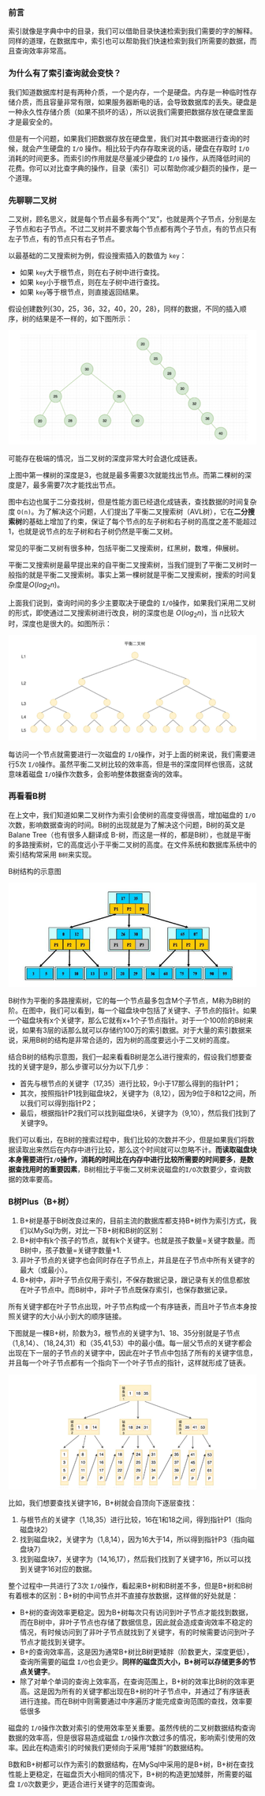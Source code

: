 ### 前言

索引就像是字典中中的目录，我们可以借助目录快速检索到我们需要的字的解释。同样的道理，在数据库中，索引也可以帮助我们快速检索到我们所需要的数据，而且查询效率非常高。



### 为什么有了索引查询就会变快？

我们知道数据库村是有两种介质，一个是内存，一个是硬盘。内存是一种临时性存储介质，而且容量非常有限，如果服务器断电的话，会导致数据库的丢失。硬盘是一种永久性存储介质（如果不损坏的话），所以说我们需要把数据存放在硬盘里面才是最安全的。

但是有一个问题，如果我们把数据存放在硬盘里，我们对其中数据进行查询的时候，就会产生硬盘的 `I/O` 操作。相比较于内存存取来说的话，硬盘在存取时 `I/O` 消耗的时间更多。而索引的作用就是尽量减少硬盘的 `I/O` 操作，从而降低时间的花费。你可以对比查字典的操作，目录（索引）可以帮助你减少翻页的操作，是一个道理。



### 先聊聊二叉树

二叉树，顾名思义，就是每个节点最多有两个“叉”，也就是两个子节点，分别是左子节点和右子节点。不过二叉树并不要求每个节点都有两个子节点，有的节点只有左子节点，有的节点只有右子节点。

以最基础的二叉搜索树为例，假设搜索插入的数值为 `key`：

- 如果 `key`大于根节点，则在右子树中进行查找。
- 如果 `key`小于根节点，则在左子树中进行查找。
- 如果 `key`等于根节点，则直接返回结果。

假设创建数列{30，25，36，32，40，20，28}，同样的数据，不同的插入顺序，树的结果是不一样的，如下图所示：

![img](https://raw.githubusercontent.com/lqyspace/mypic/master/PicBed/202306092256477.png)

可能存在极端的情况，当二叉树的深度非常大时会退化成链表。

上图中第一棵树的深度是3，也就是最多需要3次就能找出节点。而第二棵树的深度是7，最多需要7次才能找出节点。

图中右边也属于二分查找树，但是性能方面已经退化成链表，查找数据的时间复杂度 `O(n)`。为了解决这个问题，人们提出了平衡二叉搜索树（AVL树），它在**二分搜索树**的基础上增加了约束，保证了每个节点的左子树和右子树的高度之差不能超过1，也就是说节点的左子树和右子树仍然是平衡二叉树。

常见的平衡二叉树有很多种，包括平衡二叉搜索树，红黑树，数堆，伸展树。

平衡二叉搜索树是最早提出来的自平衡二叉搜索树，当我们提到了平衡二叉树时一般指的就是平衡二叉搜索树。事实上第一棵树就是平衡二叉搜索树，搜索的时间复杂度是$O(log_2n)$。

上面我们说到，查询时间的多少主要取决于硬盘的 `I/O`操作，如果我们采用二叉树的形式，即使通过二叉搜索树进行改良，树的深度也是 $O(log_2n)$，当 $n$比较大时，深度也是很大的。如图所示：

![img](https://raw.githubusercontent.com/lqyspace/mypic/master/PicBed/202306092313388.png)

每访问一个节点就需要进行一次磁盘的 `I/O`操作，对于上面的树来说，我们需要进行5次 `I/O`操作。虽然平衡二叉树比较的效率高，但是书的深度同样也很高，这就意味着磁盘 `I/O`操作次数多，会影响整体数据查询的效率。



### 再看看B树

在上文中，我们知道如果二叉树作为索引会使树的高度变得很高，增加磁盘的 `I/O`次数，影响数据查询的时间。B树的出现就是为了解决这个问题，B树的英文是 Balane Tree（也有很多人翻译成 B-树，而这是一样的，都是B树），也就是平衡的多路搜索树，它的高度远小于平衡二叉树的高度。在文件系统和数据库系统中的索引结构常采用 `B树`来实现。

B树结构的示意图

![img](https://raw.githubusercontent.com/lqyspace/mypic/master/PicBed/202306100901960.png)

B树作为平衡的多路搜索树，它的每一个节点最多包含M个子节点，M称为B树的阶。在图中，我们可以看到，每一个磁盘块中包括了关键字、子节点的指针。如果一个磁盘块有x个关键字，那么它就有x+1个子节点指针。对于一个100阶的B树来说，如果有3层的话那么就可以存储约100万的索引数据。对于大量的索引数据来说，采用B树的结构是非常合适的，因为树的高度要远小于二叉树的高度。

结合B树的结构示意图，我们一起来看看B树是怎么进行搜索的，假设我们想要查找的关键字是9，那么步骤可以分为以下几步：

- 首先与根节点的关键字（17,35）进行比较，9小于17那么得到的指针P1；
- 其次，按照指针P1找到磁盘块2，关键字为（8,12），因为9位于8和12之间，所以我们可以得到指针P2；
- 最后，根据指针P2我们可以找到磁盘块6，关键字为（9,10），然后我们找到了关键字9。



我们可以看出，在B树的搜索过程中，我们比较的次数并不少，但是如果我们将数据读取出来然后在内存中进行比较，那么这个时间就可以忽略不计。**而读取磁盘块本身需要进行`I/O`操作，消耗的时间比在内存中进行比较所需要的时间要多**，**是数据查找用时的重要因素**，B树相比于平衡二叉树来说磁盘的`I/O`次数要少，查询数据的效率要高。



### B树Plus（B+树）

1. B+树是基于B树改良过来的，目前主流的数据库都支持B+树作为索引方式，我们以MySql为例，对比一下B+树和B树的区别：
2. B+树中有k个孩子的节点，就有k个关键字。也就是孩子数量=关键字数量。而B树中，孩子数量=关键字数量+1.
3. 非叶子节点的关键字也会同时存在子节点上，并且是在子节点中所有关键字的最大（或最小）。
4. B+树中，非叶子节点仅用于索引，不保存数据记录，跟记录有关的信息都放在叶子节点中。而B树中，非叶子节点既保存索引，也保存数据记录。

所有关键字都在叶子节点出现，叶子节点构成一个有序链表，而且叶子节点本身按照关键字的大小从小到大的顺序链接。

下图就是一棵B+树，阶数为3，根节点的关键字为1、18、35分别就是子节点（1,8,14）、（18,24,31）和（35,41,53）中的最小值。每一层父节点的关键字都会出现在下一层的子节点的关键字中，因此在叶子节点中包括了所有的关键字信息，并且每一个叶子节点都有一个指向下一个叶子节点的指针，这样就形成了链表。

![img](https://raw.githubusercontent.com/lqyspace/mypic/master/PicBed/202306101039484.png)

比如，我们想要查找关键字16，B+树就会自顶向下逐层查找：

1. 与根节点的关键字（1,18,35）进行比较，16在1和18之间，得到指针P1（指向磁盘块2）
2. 找到磁盘块2，关键字为（1,8,14），因为16大于14，所以得到指针P3（指向磁盘块7）
3. 找到磁盘块7，关键字为（14,16,17），然后我们找到了关键字16，所以可以找到关键字16对应的数据。



整个过程中一共进行了3次 `I/O`操作，看起来B+树和B树差不多，但是B+树和B树有着根本的区别：B+树的中间节点并不直接存放数据，这样做的好处就是：

- B+树的查询效率更稳定。因为B+树每次只有访问到叶子节点才能找到数据，而在B树中，非叶子节点也存储了数据信息，因此就会造成查询效率不稳定的情况，有时候访问到了非叶子节点就找到了关键字，有的时候需要访问到叶子节点才能找到关键字。
- B+的查询效率高，这是因为通常B+树比B树更矮胖（阶数更大，深度更低），查询所需要的磁盘 `I/O`也会更少。**同样的磁盘页大小，B+树可以存储更多的节点关键字**。
- 除了对单个单词的查询上效率高，在查询范围上，B+树的效率比B树的效率更高。这是因为所有的关键字都出现在B+树的叶子节点中，并通过了有序链表进行连接。而在B树中则需要通过中序遍历才能完成查询范围的查找，效率要低很多



磁盘的 `I/O`操作次数对索引的使用效率至关重要。虽然传统的二叉树数据结构查询数据的效率高，但是很容易造成磁盘 `I/O`操作次数过多的情况，影响索引使用的效率。因此在构造索引的时候我们更倾向于采用“矮胖”的数据结构。

B数和B+树都可以作为索引的数据结构，在MySql中采用的是B+树，B+树在查找性能上更稳定，在磁盘页大小相同的情况下，B+树的构造更加矮胖，所需要的磁盘 `I/O`次数更少，更适合进行关键字的范围查询。

































